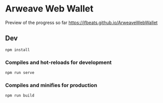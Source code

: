 # Arweave Web Wallet

Preview of the progress so far https://jfbeats.github.io/ArweaveWebWallet

## Dev
```
npm install
```

### Compiles and hot-reloads for development
```
npm run serve
```

### Compiles and minifies for production
```
npm run build
```
